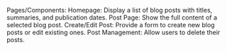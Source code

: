    Pages/Components:
        Homepage: Display a list of blog posts with titles, summaries, and publication dates.
        Post Page: Show the full content of a selected blog post.
        Create/Edit Post: Provide a form to create new blog posts or edit existing ones.
        Post Management: Allow users to delete their posts.

  
